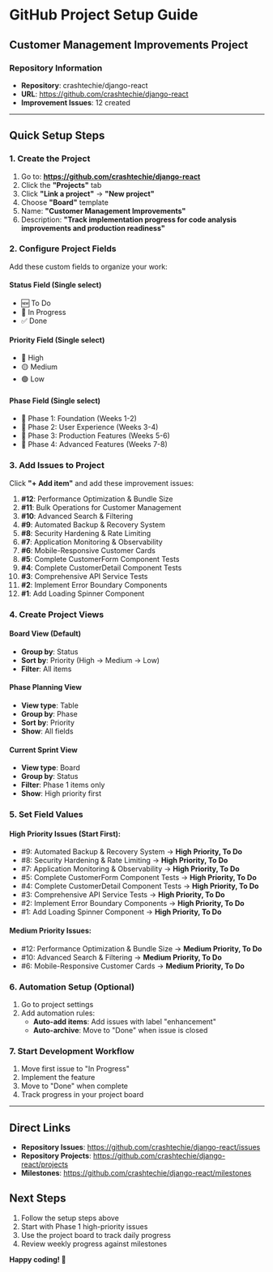 # GitHub Project Setup Guide
## Customer Management Improvements Project

### Repository Information
- **Repository**: crashtechie/django-react
- **URL**: https://github.com/crashtechie/django-react
- **Improvement Issues**: 12 created

---

## Quick Setup Steps

### 1. Create the Project
1. Go to: **https://github.com/crashtechie/django-react**
2. Click the **"Projects"** tab
3. Click **"Link a project"** → **"New project"**
4. Choose **"Board"** template
5. Name: **"Customer Management Improvements"**
6. Description: **"Track implementation progress for code analysis improvements and production readiness"**

### 2. Configure Project Fields
Add these custom fields to organize your work:

#### Status Field (Single select)
- 🆕 To Do
- 🔄 In Progress
- ✅ Done

#### Priority Field (Single select)  
- 🔴 High
- 🟡 Medium
- 🟢 Low

#### Phase Field (Single select)
- 📅 Phase 1: Foundation (Weeks 1-2)
- 📅 Phase 2: User Experience (Weeks 3-4)  
- 📅 Phase 3: Production Features (Weeks 5-6)
- 📅 Phase 4: Advanced Features (Weeks 7-8)

### 3. Add Issues to Project
Click **"+ Add item"** and add these improvement issues:

1. **#12**: Performance Optimization & Bundle Size
2. **#11**: Bulk Operations for Customer Management
3. **#10**: Advanced Search & Filtering
4. **#9**: Automated Backup & Recovery System
5. **#8**: Security Hardening & Rate Limiting
6. **#7**: Application Monitoring & Observability
7. **#6**: Mobile-Responsive Customer Cards
8. **#5**: Complete CustomerForm Component Tests
9. **#4**: Complete CustomerDetail Component Tests
10. **#3**: Comprehensive API Service Tests
11. **#2**: Implement Error Boundary Components
12. **#1**: Add Loading Spinner Component

### 4. Create Project Views

#### Board View (Default)
- **Group by**: Status
- **Sort by**: Priority (High → Medium → Low)
- **Filter**: All items

#### Phase Planning View  
- **View type**: Table
- **Group by**: Phase
- **Sort by**: Priority
- **Show**: All fields

#### Current Sprint View
- **View type**: Board
- **Group by**: Status  
- **Filter**: Phase 1 items only
- **Show**: High priority first

### 5. Set Field Values

#### High Priority Issues (Start First):
- #9: Automated Backup & Recovery System → **High Priority, To Do**
- #8: Security Hardening & Rate Limiting → **High Priority, To Do**
- #7: Application Monitoring & Observability → **High Priority, To Do**
- #5: Complete CustomerForm Component Tests → **High Priority, To Do**
- #4: Complete CustomerDetail Component Tests → **High Priority, To Do**
- #3: Comprehensive API Service Tests → **High Priority, To Do**
- #2: Implement Error Boundary Components → **High Priority, To Do**
- #1: Add Loading Spinner Component → **High Priority, To Do**

#### Medium Priority Issues:
- #12: Performance Optimization & Bundle Size → **Medium Priority, To Do**
- #10: Advanced Search & Filtering → **Medium Priority, To Do**
- #6: Mobile-Responsive Customer Cards → **Medium Priority, To Do**

### 6. Automation Setup (Optional)
1. Go to project settings
2. Add automation rules:
   - **Auto-add items**: Add issues with label "enhancement" 
   - **Auto-archive**: Move to "Done" when issue is closed

### 7. Start Development Workflow
1. Move first issue to "In Progress"
2. Implement the feature
3. Move to "Done" when complete
4. Track progress in your project board

---

## Direct Links
- **Repository Issues**: https://github.com/crashtechie/django-react/issues
- **Repository Projects**: https://github.com/crashtechie/django-react/projects
- **Milestones**: https://github.com/crashtechie/django-react/milestones

## Next Steps
1. Follow the setup steps above
2. Start with Phase 1 high-priority issues
3. Use the project board to track daily progress
4. Review weekly progress against milestones

**Happy coding! 🚀**
